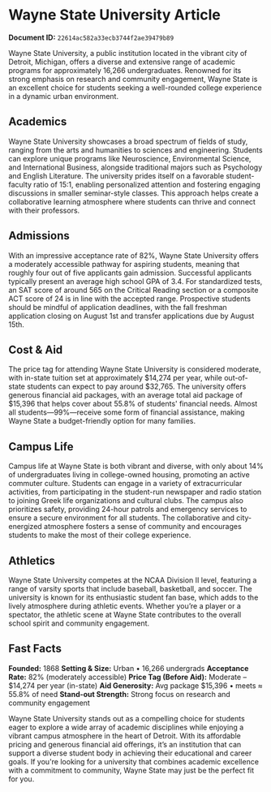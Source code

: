 # Wayne State University Article

**Document ID:** `22614ac582a33ecb3744f2ae39479b89`

Wayne State University, a public institution located in the vibrant city of Detroit, Michigan, offers a diverse and extensive range of academic programs for approximately 16,266 undergraduates. Renowned for its strong emphasis on research and community engagement, Wayne State is an excellent choice for students seeking a well-rounded college experience in a dynamic urban environment.

## Academics
Wayne State University showcases a broad spectrum of fields of study, ranging from the arts and humanities to sciences and engineering. Students can explore unique programs like Neuroscience, Environmental Science, and International Business, alongside traditional majors such as Psychology and English Literature. The university prides itself on a favorable student-faculty ratio of 15:1, enabling personalized attention and fostering engaging discussions in smaller seminar-style classes. This approach helps create a collaborative learning atmosphere where students can thrive and connect with their professors.

## Admissions
With an impressive acceptance rate of 82%, Wayne State University offers a moderately accessible pathway for aspiring students, meaning that roughly four out of five applicants gain admission. Successful applicants typically present an average high school GPA of 3.4. For standardized tests, an SAT score of around 565 on the Critical Reading section or a composite ACT score of 24 is in line with the accepted range. Prospective students should be mindful of application deadlines, with the fall freshman application closing on August 1st and transfer applications due by August 15th.

## Cost & Aid
The price tag for attending Wayne State University is considered moderate, with in-state tuition set at approximately $14,274 per year, while out-of-state students can expect to pay around $32,765. The university offers generous financial aid packages, with an average total aid package of $15,396 that helps cover about 55.8% of students' financial needs. Almost all students—99%—receive some form of financial assistance, making Wayne State a budget-friendly option for many families.

## Campus Life
Campus life at Wayne State is both vibrant and diverse, with only about 14% of undergraduates living in college-owned housing, promoting an active commuter culture. Students can engage in a variety of extracurricular activities, from participating in the student-run newspaper and radio station to joining Greek life organizations and cultural clubs. The campus also prioritizes safety, providing 24-hour patrols and emergency services to ensure a secure environment for all students. The collaborative and city-energized atmosphere fosters a sense of community and encourages students to make the most of their college experience.

## Athletics
Wayne State University competes at the NCAA Division II level, featuring a range of varsity sports that include baseball, basketball, and soccer. The university is known for its enthusiastic student fan base, which adds to the lively atmosphere during athletic events. Whether you’re a player or a spectator, the athletic scene at Wayne State contributes to the overall school spirit and community engagement.

## Fast Facts
**Founded:** 1868
**Setting & Size:** Urban • 16,266 undergrads
**Acceptance Rate:** 82% (moderately accessible)
**Price Tag (Before Aid):** Moderate – $14,274 per year (in-state)
**Aid Generosity:** Avg package $15,396 • meets ≈ 55.8% of need
**Stand-out Strength:** Strong focus on research and community engagement

Wayne State University stands out as a compelling choice for students eager to explore a wide array of academic disciplines while enjoying a vibrant campus atmosphere in the heart of Detroit. With its affordable pricing and generous financial aid offerings, it’s an institution that can support a diverse student body in achieving their educational and career goals. If you're looking for a university that combines academic excellence with a commitment to community, Wayne State may just be the perfect fit for you.
